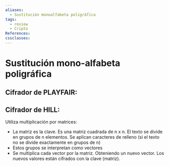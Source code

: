 ```yaml
---
aliases:
  - Sustitución monoalfabeta poligráfica
tags:
  - review
  - Cripto
References: 
cssclasses:
---
```

# Sustitución mono-alfabeta poligráfica

## Cifrador de PLAYFAIR:
## Cifrador de HILL:
Utiliza multiplicación por matrices: 
+ La matriz es la clave. Es una matriz cuadrada de n x n. El texto se divide en grupos de n elementos. Se aplican caracteres de relleno (si el texto no se divide exactamente en grupos de n)
+ Estos grupos se interpretan como vectores
+ Se multiplica cada vector por la matriz. Obteniendo un nuevo vector. Los nuevos valores están cifrados con la clave (matriz).
